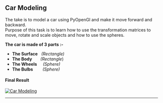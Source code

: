 ## Car Modeling

The take is to model a car using PyOpenGl and make it move forward and backward.<br>
Purpose of this task is to learn how to use the transformation matrices to move, rotate and scale objects and how to use the spheres.<br>

**The car is made of 3 parts :-**

- **The Surface**&nbsp;&nbsp; _(Rectangle)_
- **The Body** &nbsp;&nbsp;&nbsp;&nbsp;&nbsp;&nbsp;_(Rectangle_)
- **The Wheels** &nbsp;&nbsp;&nbsp;&nbsp;_(Sphere)_
- **The Bulbs** &nbsp;&nbsp;&nbsp;&nbsp;&nbsp;&nbsp;&nbsp;_(Sphere)_

#### Final Result

[![Car Modeling](https://img.youtube.com/vi/gvpYQzsPDig/0.jpg)](https://youtu.be/gvpYQzsPDig)

---
